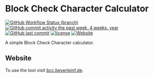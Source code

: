 # Block Check Character Calculator

[![GitHub Workflow Status (branch)](https://img.shields.io/github/workflow/status/beyerleinf/bcc-calculator/Angular/main?style=flat-square)](https://github.com/beyerleinf/bcc-calculator/actions?query=workflow%3A%22Angular+Workflow%22) [![GitHub commit activity the past week, 4 weeks, year](https://img.shields.io/github/commit-activity/y/beyerleinf/bcc-calculator.svg?style=flat-square)](https://github.com/beyerleinf/bcc-calculator) [![GitHub last commit](https://img.shields.io/github/last-commit/beyerleinf/bcc-calculator.svg?style=flat-square)](https://github.com/beyerleinf/bcc-calculator) [![license](https://img.shields.io/github/license/beyerleinf/bcc-calculator.svg?style=flat-square)](https://github.com/beyerleinf/bcc-calculator/blob/master/LICENSE) [![Website](https://img.shields.io/website-up-down-green-red/http/shields.io.svg?label=bcc.beyerleinf.de&style=flat-square)](http://bcc.fabian-b.de/)

A simple Block Check Character calculator.

## Website

To use the tool visit [bcc.beyerleinf.de](https://bcc.beyerleinf.de).
